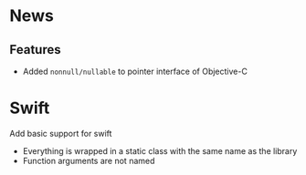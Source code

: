 # News #

## Features ##

* Added `nonnull/nullable` to pointer interface of Objective-C

# Swift #

Add basic support for swift

* Everything is wrapped in a static class with the same name as the library
* Function arguments are not named
